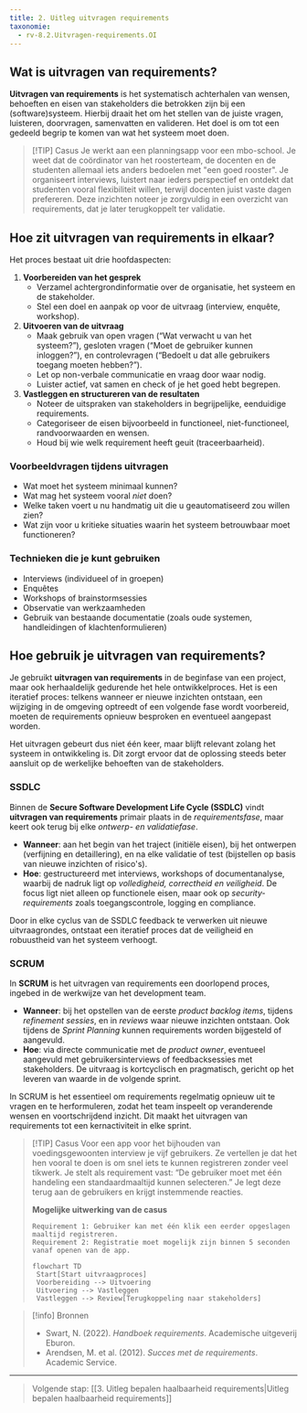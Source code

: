 ```yaml
---
title: 2. Uitleg uitvragen requirements
taxonomie:
  - rv-8.2.Uitvragen-requirements.OI
---
```


## Wat is uitvragen van requirements?
**Uitvragen van requirements** is het systematisch achterhalen van wensen, behoeften en eisen van stakeholders die betrokken zijn bij een (software)systeem. Hierbij draait het om het stellen van de juiste vragen, luisteren, doorvragen, samenvatten en valideren. Het doel is om tot een gedeeld begrip te komen van wat het systeem moet doen.

> [!TIP] Casus
> Je werkt aan een planningsapp voor een mbo-school. Je weet dat de coördinator van het roosterteam, de docenten en de studenten allemaal iets anders bedoelen met "een goed rooster". Je organiseert interviews, luistert naar ieders perspectief en ontdekt dat studenten vooral flexibiliteit willen, terwijl docenten juist vaste dagen prefereren. Deze inzichten noteer je zorgvuldig in een overzicht van requirements, dat je later terugkoppelt ter validatie.

## Hoe zit uitvragen van requirements in elkaar?
Het proces bestaat uit drie hoofdaspecten:
1. **Voorbereiden van het gesprek**
   - Verzamel achtergrondinformatie over de organisatie, het systeem en de stakeholder.
   - Stel een doel en aanpak op voor de uitvraag (interview, enquête, workshop).
2. **Uitvoeren van de uitvraag**
   - Maak gebruik van open vragen (“Wat verwacht u van het systeem?”), gesloten vragen (“Moet de gebruiker kunnen inloggen?”), en controlevragen (“Bedoelt u dat alle gebruikers toegang moeten hebben?”).
   - Let op non-verbale communicatie en vraag door waar nodig.
   - Luister actief, vat samen en check of je het goed hebt begrepen.
3. **Vastleggen en structureren van de resultaten**
   - Noteer de uitspraken van stakeholders in begrijpelijke, eenduidige requirements.
   - Categoriseer de eisen bijvoorbeeld in functioneel, niet-functioneel, randvoorwaarden en wensen.
   - Houd bij wie welk requirement heeft geuit (traceerbaarheid).
   
### Voorbeeldvragen tijdens uitvragen
- Wat moet het systeem minimaal kunnen?
- Wat mag het systeem vooral *niet* doen?
- Welke taken voert u nu handmatig uit die u geautomatiseerd zou willen zien?
- Wat zijn voor u kritieke situaties waarin het systeem betrouwbaar moet functioneren?

### Technieken die je kunt gebruiken
- Interviews (individueel of in groepen)
- Enquêtes
- Workshops of brainstormsessies
- Observatie van werkzaamheden
- Gebruik van bestaande documentatie (zoals oude systemen, handleidingen of klachtenformulieren)

## Hoe gebruik je uitvragen van requirements?
Je gebruikt **uitvragen van requirements** in de beginfase van een project, maar ook herhaaldelijk gedurende het hele ontwikkelproces. Het is een iteratief proces: telkens wanneer er nieuwe inzichten ontstaan, een wijziging in de omgeving optreedt of een volgende fase wordt voorbereid, moeten de requirements opnieuw besproken en eventueel aangepast worden.

Het uitvragen gebeurt dus niet één keer, maar blijft relevant zolang het systeem in ontwikkeling is. Dit zorgt ervoor dat de oplossing steeds beter aansluit op de werkelijke behoeften van de stakeholders.

### SSDLC
Binnen de **Secure Software Development Life Cycle (SSDLC)** vindt **uitvragen van requirements** primair plaats in de *requirementsfase*, maar keert ook terug bij elke *ontwerp- en validatiefase*. 

- **Wanneer**: aan het begin van het traject (initiële eisen), bij het ontwerpen (verfijning en detaillering), en na elke validatie of test (bijstellen op basis van nieuwe inzichten of risico's).
- **Hoe**: gestructureerd met interviews, workshops of documentanalyse, waarbij de nadruk ligt op *volledigheid, correctheid en veiligheid*. De focus ligt niet alleen op functionele eisen, maar ook op *security-requirements* zoals toegangscontrole, logging en compliance.

Door in elke cyclus van de SSDLC feedback te verwerken uit nieuwe uitvraagrondes, ontstaat een iteratief proces dat de veiligheid en robuustheid van het systeem verhoogt.

### SCRUM
In **SCRUM** is het uitvragen van requirements een doorlopend proces, ingebed in de werkwijze van het development team.

- **Wanneer**: bij het opstellen van de eerste *product backlog items*, tijdens *refinement sessies*, en in *reviews* waar nieuwe inzichten ontstaan. Ook tijdens de *Sprint Planning* kunnen requirements worden bijgesteld of aangevuld.
- **Hoe**: via directe communicatie met de *product owner*, eventueel aangevuld met gebruikersinterviews of feedbacksessies met stakeholders. De uitvraag is kortcyclisch en pragmatisch, gericht op het leveren van waarde in de volgende sprint.

In SCRUM is het essentieel om requirements regelmatig opnieuw uit te vragen en te herformuleren, zodat het team inspeelt op veranderende wensen en voortschrijdend inzicht. Dit maakt het uitvragen van requirements tot een kernactiviteit in elke sprint.

> [!TIP] Casus
> Voor een app voor het bijhouden van voedingsgewoonten interview je vijf gebruikers. Ze vertellen je dat het hen vooral te doen is om snel iets te kunnen registreren zonder veel tikwerk. Je stelt als requirement vast: “De gebruiker moet met één handeling een standaardmaaltijd kunnen selecteren.” Je legt deze terug aan de gebruikers en krijgt instemmende reacties.
>
> **Mogelijke uitwerking van de casus**
> ```plaintext
> Requirement 1: Gebruiker kan met één klik een eerder opgeslagen maaltijd registreren.
> Requirement 2: Registratie moet mogelijk zijn binnen 5 seconden vanaf openen van de app.
> ```
> 
> ```mermaid
> flowchart TD
>  Start[Start uitvraagproces]
>  Voorbereiding --> Uitvoering
>  Uitvoering --> Vastleggen
>  Vastleggen --> Review[Terugkoppeling naar stakeholders]
> ```

> [!info] Bronnen
> - Swart, N. (2022). *Handboek requirements*. Academische uitgeverij Eburon.
> - Arendsen, M. et al. (2012). *Succes met de requirements*. Academic Service.

---

> Volgende stap: [[3. Uitleg bepalen haalbaarheid requirements|Uitleg bepalen haalbaarheid requirements]]
